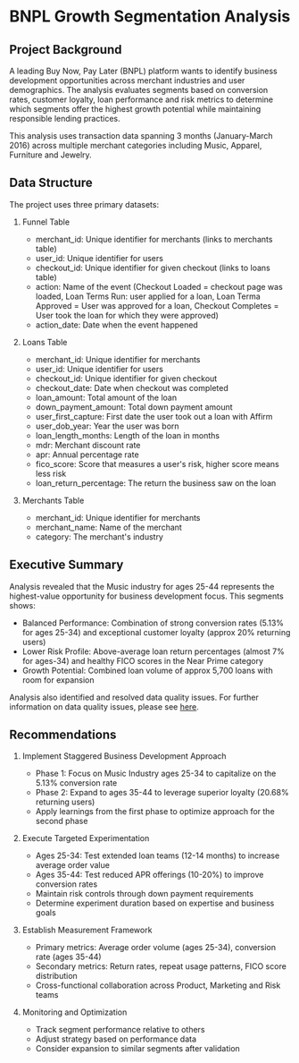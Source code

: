 # BNPL Growth Segmentation Analysis

## Project Background
A leading Buy Now, Pay Later (BNPL) platform wants to identify business development opportunities across merchant industries and user demographics. The analysis evaluates segments based on conversion rates, customer loyalty, loan performance and risk metrics to determine which segments offer the highest growth potential while maintaining responsible lending practices. 

This analysis uses transaction data spanning 3 months (January-March 2016) across multiple merchant categories including Music, Apparel, Furniture and Jewelry. 

## Data Structure
The project uses three primary datasets: 

1. Funnel Table
    - merchant_id: Unique identifier for merchants (links to merchants table)
    - user_id: Unique identifier for users
    - checkout_id: Unique identifier for given checkout (links to loans table)
    - action: Name of the event (Checkout Loaded = checkout page was loaded, Loan Terms Run: user applied for a loan, Loan Terma Approved = User was approved for a loan, Checkout Completes = User took the loan for which they were approved)
    - action_date: Date when the event happened

2. Loans Table
    - merchant_id: Unique identifier for merchants
    - user_id: Unique identifier for users
    - checkout_id: Unique identifier for given checkout
    - checkout_date: Date when checkout was completed
    - loan_amount: Total amount of the loan
    - down_payment_amount: Total down payment amount
    - user_first_capture: First date the user took out a loan with Affirm
    - user_dob_year: Year the user was born
    - loan_length_months: Length of the loan in months
    - mdr: Merchant discount rate
    - apr: Annual percentage rate
    - fico_score: Score that measures a user's risk, higher score means less risk
    - loan_return_percentage: The return the business saw on the loan

3. Merchants Table
    - merchant_id: Unique identifier for merchants
    - merchant_name: Name of the merchant
    - category: The merchant's industry

## Executive Summary
Analysis revealed that the Music industry for ages 25-44 represents the highest-value opportunity for business development focus. This segments shows: 

- Balanced Performance: Combination of strong conversion rates (5.13% for ages 25-34) and exceptional customer loyalty (approx 20% returning users)
- Lower Risk Profile: Above-average loan return percentages (almost 7% for ages-34) and healthy FICO scores in the Near Prime category
- Growth Potential: Combined loan volume of approx 5,700 loans with room for expansion

Analysis also identified and resolved data quality issues. For further information on data quality issues, please see [here](https://github.com/yarobinson/BNPL_Growth_Segmentation_Analysis/blob/main/sql/data_anomalies.sql). 

## Recommendations
1. Implement Staggered Business Development Approach
    - Phase 1: Focus on Music Industry ages 25-34 to capitalize on the 5.13% conversion rate
    - Phase 2: Expand to ages 35-44 to leverage superior loyalty (20.68% returning users)
    - Apply learnings from the first phase to optimize approach for the second phase

2. Execute Targeted Experimentation
    - Ages 25-34: Test extended loan teams (12-14 months) to increase average order value
    - Ages 35-44: Test reduced APR offerings (10-20%) to improve conversion rates
    - Maintain risk controls through down payment requirements 
    - Determine experiment duration based on expertise and business goals

3. Establish Measurement Framework
    - Primary metrics: Average order volume (ages 25-34), conversion rate (ages 35-44)
    - Secondary metrics: Return rates, repeat usage patterns, FICO score distribution
    - Cross-functional collaboration across Product, Marketing and Risk teams

4. Monitoring and Optimization
    - Track segment performance relative to others
    - Adjust strategy based on performance data
    - Consider expansion to similar segments after validation
